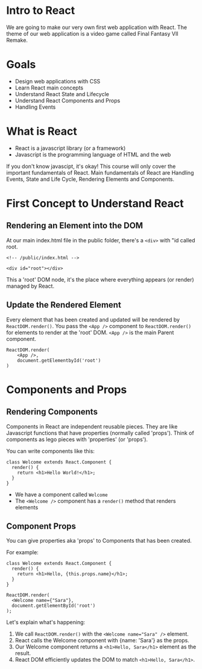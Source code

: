 # Intro to React
We are going to make our very own first web application with React.
The theme of our web application is a video game called Final Fantasy VII Remake.

# Goals
 * Design web applications with CSS
 * Learn React main concepts
 * Understand React State and Lifecycle
 * Understand React Components and Props
 * Handling Events

# What is React
 * React is a javascript library (or a framework)
 * Javascript is the programming language of HTML and the web

If you don't know javascipt, it's okay! This course will only cover the important fundamentals of React.
Main fundamentals of React are Handling Events, State and Life Cycle, Rendering Elements and Components.

# First Concept to Understand React

## Rendering an Element into the DOM
At our main index.html file in the public folder, there's a `<div>` with "id called root.
```
<!-- /public/index.html -->

<div id="root"></div>
```
This a 'root' DOM node, it's the place where everything appears (or render) managed by React.

## Update the Rendered Element
Every element that has been created and updated will be rendered by `ReactDOM.render()`.
You pass the `<App />` component to `ReactDOM.render()` for elements to render at the 'root' DOM.
`<App />` is the main Parent component.

```
ReactDOM.render(
    <App />,
    document.getElementbyId('root')
)
```
# Components and Props

## Rendering Components
Components in React are independent reusable pieces. They are like Javascript functions that have properties (normally called 'props'). Think of components as lego pieces with 'properties' (or 'props').

You can write components like this:
```
class Welcome extends React.Component {
  render() {
    return <h1>Hello World!</h1>;
  }
}
```
 * We have a component called `Welcome`
 * The `<Welcome />` component has a `render()` method that renders elements

## Component Props
You can give properties aka 'props' to Components that has been created.

For example:
```
class Welcome extends React.Component {
  render() {
    return <h1>Hello, {this.props.name}</h1>;
  }
}

ReactDOM.render(
  <Welcome name={"Sara"},
  document.getElementById('root')
);
```
Let's explain what's happening:
 1. We call `ReactDOM.render()` with the `<Welcome name="Sara" />` element.
 2. React calls the Welcome component with {name: 'Sara'} as the props.
 3. Our Welcome component returns a `<h1>Hello, Sara</h1>` element as the result.
 4. React DOM efficiently updates the DOM to match `<h1>Hello, Sara</h1>`.




